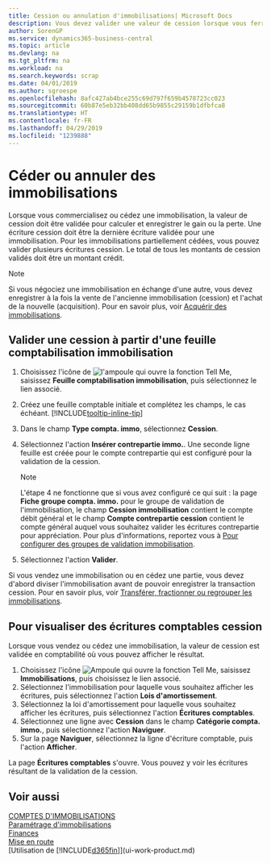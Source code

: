 ```yaml
---
title: Cession ou annulation d'immobilisations| Microsoft Docs
description: Vous devez valider une valeur de cession lorsque vous ferraillez, vendez, ou annulez une immobilisation.
author: SorenGP
ms.service: dynamics365-business-central
ms.topic: article
ms.devlang: na
ms.tgt_pltfrm: na
ms.workload: na
ms.search.keywords: scrap
ms.date: 04/01/2019
ms.author: sgroespe
ms.openlocfilehash: 8afc427ab4bce255c69d797f659b4578723cc023
ms.sourcegitcommit: 60b87e5eb32bb408dd65b9855c29159b1dfbfca8
ms.translationtype: HT
ms.contentlocale: fr-FR
ms.lasthandoff: 04/29/2019
ms.locfileid: "1239888"
---
```

# <a name="dispose-of-or-retire-fixed-assets"></a>Céder ou annuler des immobilisations
Lorsque vous commercialisez ou cédez une immobilisation, la valeur de cession doit être validée pour calculer et enregistrer le gain ou la perte. Une écriture cession doit être la dernière écriture validée pour une immobilisation. Pour les immobilisations partiellement cédées, vous pouvez valider plusieurs écritures cession. Le total de tous les montants de cession validés doit être un montant crédit.  

> [!NOTE]  
>   Si vous négociez une immobilisation en échange d'une autre, vous devez enregistrer à la fois la vente de l'ancienne immobilisation (cession) et l'achat de la nouvelle (acquisition). Pour en savoir plus, voir [Acquérir des immobilisations](fa-how-acquire.md).  

## <a name="to-post-a-disposal-from-the-fixed-asset-gl-journal"></a>Valider une cession à partir d'une feuille comptabilisation immobilisation
1. Choisissez l'icône de ![l'ampoule qui ouvre la fonction Tell Me](media/ui-search/search_small.png "Dites-moi ce que vous voulez faire"), saisissez **Feuille comptabilisation immobilisation**, puis sélectionnez le lien associé.  
2. Créez une feuille comptable initiale et complétez les champs, le cas échéant. [!INCLUDE[tooltip-inline-tip](includes/tooltip-inline-tip_md.md)]  
3. Dans le champ **Type compta. immo**, sélectionnez **Cession**.  
4. Sélectionnez l'action **Insérer contrepartie immo.**. Une seconde ligne feuille est créée pour le compte contrepartie qui est configuré pour la validation de la cession.  

    > [!NOTE]  
    >   L'étape 4 ne fonctionne que si vous avez configuré ce qui suit : la page **Fiche groupe compta. immo.** pour le groupe de validation de l'immobilisation, le champ **Cession immobilisation** contient le compte débit général et le champ **Compte contrepartie cession** contient le compte général auquel vous souhaitez valider les écritures contrepartie pour appréciation. Pour plus d'informations, reportez vous à [Pour configurer des groupes de validation immobilisation](fa-how-setup-general.md#to-set-up-fixed-asset-posting-groups).  
5. Sélectionnez l'action **Valider**.  

Si vous vendez une immobilisation ou en cédez une partie, vous devez d'abord diviser l'immobilisation avant de pouvoir enregistrer la transaction cession. Pour en savoir plus, voir [Transférer, fractionner ou regrouper les immobilisations](fa-how-trans-split-combine.md).  

## <a name="to-view-disposal-ledger-entries"></a>Pour visualiser des écritures comptables cession
Lorsque vous vendez ou cédez une immobilisation, la valeur de cession est validée en comptabilité où vous pouvez afficher le résultat.  

1. Choisissez l'icône ![Ampoule qui ouvre la fonction Tell Me](media/ui-search/search_small.png "Dites-moi ce que vous voulez faire"), saisissez **Immobilisations**, puis choisissez le lien associé.  
2. Sélectionnez l'immobilisation pour laquelle vous souhaitez afficher les écritures, puis sélectionnez l'action **Lois d'amortissement**.  
3. Sélectionnez la loi d'amortissement pour laquelle vous souhaitez afficher les écritures, puis sélectionnez l'action **Écritures comptables**.  
4. Sélectionnez une ligne avec **Cession** dans le champ **Catégorie compta. immo.**, puis sélectionnez l'action **Naviguer**.  
5. Sur la page **Naviguer**, sélectionnez la ligne d'écriture comptable, puis l'action **Afficher**.  

La page **Écritures comptables** s'ouvre. Vous pouvez y voir les écritures résultant de la validation de la cession.  

## <a name="see-also"></a>Voir aussi
[COMPTES D'IMMOBILISATIONS](fa-manage.md)  
[Paramétrage d'immobilisations](fa-setup.md)  
[Finances](finance.md)  
[Mise en route](product-get-started.md)  
[Utilisation de [!INCLUDE[d365fin](includes/d365fin_md.md)]](ui-work-product.md)
